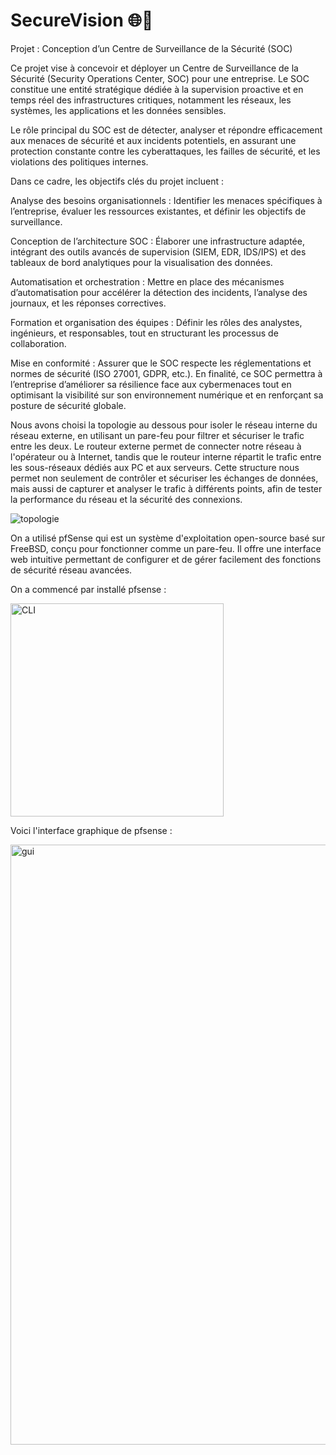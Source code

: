 # SecureVision 🌐🔐
Projet : Conception d’un Centre de Surveillance de la Sécurité (SOC)

Ce projet vise à concevoir et déployer un Centre de Surveillance de la Sécurité (Security Operations Center, SOC) pour une entreprise. Le SOC constitue une entité stratégique dédiée à la supervision proactive et en temps réel des infrastructures critiques, notamment les réseaux, les systèmes, les applications et les données sensibles.

Le rôle principal du SOC est de détecter, analyser et répondre efficacement aux menaces de sécurité et aux incidents potentiels, en assurant une protection constante contre les cyberattaques, les failles de sécurité, et les violations des politiques internes.

Dans ce cadre, les objectifs clés du projet incluent :

Analyse des besoins organisationnels : Identifier les menaces spécifiques à l’entreprise, évaluer les ressources existantes, et définir les objectifs de surveillance.

Conception de l’architecture SOC : Élaborer une infrastructure adaptée, intégrant des outils avancés de supervision (SIEM, EDR, IDS/IPS) et des tableaux de bord analytiques pour la visualisation des données.

Automatisation et orchestration : Mettre en place des mécanismes d’automatisation pour accélérer la détection des incidents, l’analyse des journaux, et les réponses correctives.

Formation et organisation des équipes : Définir les rôles des analystes, ingénieurs, et responsables, tout en structurant les processus de collaboration.

Mise en conformité : Assurer que le SOC respecte les réglementations et normes de sécurité (ISO 27001, GDPR, etc.).
En finalité, ce SOC permettra à l’entreprise d’améliorer sa résilience face aux cybermenaces tout en optimisant la visibilité sur son environnement numérique et en renforçant sa posture de sécurité globale.


Nous avons choisi la topologie au dessous pour isoler le réseau interne du réseau externe, en utilisant un pare-feu pour filtrer et sécuriser le trafic entre les deux. Le routeur externe permet de connecter notre réseau à l'opérateur ou à Internet, tandis que le routeur interne répartit le trafic entre les sous-réseaux dédiés aux PC et aux serveurs. Cette structure nous permet non seulement de contrôler et sécuriser les échanges de données, mais aussi de capturer et analyser le trafic à différents points, afin de tester la performance du réseau et la sécurité des connexions.

![topologie](https://github.com/user-attachments/assets/194169ba-3fc9-464c-aaf5-e17141c0f252)

On a utilisé pfSense qui est un système d'exploitation open-source basé sur FreeBSD, conçu pour fonctionner comme un pare-feu. Il offre une interface web intuitive permettant de configurer et de gérer facilement des fonctions de sécurité réseau avancées.

On a commencé par installé pfsense :

<img width="341" alt="CLI" src="https://github.com/user-attachments/assets/536c215a-19e6-495a-af8e-c1631f9de732">


Voici l'interface graphique de pfsense :


<img width="960" alt="gui" src="https://github.com/user-attachments/assets/efed5170-15c3-452f-82ab-84619c11feb9">













